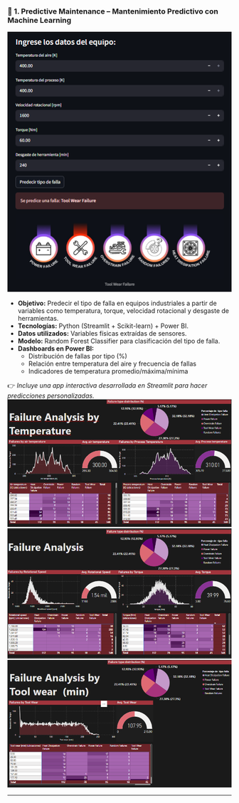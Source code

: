 ### 🔧 1. Predictive Maintenance – Mantenimiento Predictivo con Machine Learning

![INTERFAZ](3_app.png)

- **Objetivo:** Predecir el tipo de falla en equipos industriales a partir de variables como temperatura, torque, velocidad rotacional y desgaste de herramientas.
- **Tecnologías:** Python (Streamlit + Scikit-learn) + Power BI.
- **Datos utilizados:** Variables físicas extraídas de sensores.
- **Modelo:** Random Forest Classifier para clasificación del tipo de falla.
- **Dashboards en Power BI:**
  - Distribución de fallas por tipo (%)
  - Relación entre temperatura del aire y frecuencia de fallas
  - Indicadores de temperatura promedio/máxima/mínima

👉 *Incluye una app interactiva desarrollada en Streamlit para hacer predicciones personalizadas.*
![INTERFAZ](1_MAINTENANCE.png)
![INTERFAZ](2_MAINTENANCE.png)
![INTERFAZ](3_MAINTENANCE.png)


---
